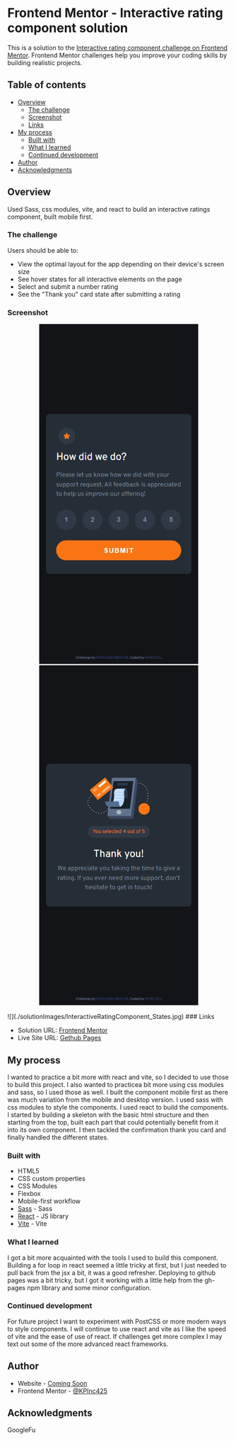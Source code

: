 # Frontend Mentor - Interactive rating component solution

This is a solution to the [Interactive rating component challenge on Frontend Mentor](https://www.frontendmentor.io/challenges/interactive-rating-component-koxpeBUmI). Frontend Mentor challenges help you improve your coding skills by building realistic projects. 

## Table of contents

- [Overview](#overview)
  - [The challenge](#the-challenge)
  - [Screenshot](#screenshot)
  - [Links](#links)
- [My process](#my-process)
  - [Built with](#built-with)
  - [What I learned](#what-i-learned)
  - [Continued development](#continued-development)
- [Author](#author)
- [Acknowledgments](#acknowledgments)

## Overview
Used Sass, css modules, vite, and react to build an interactive ratings component, built mobile first.
### The challenge

Users should be able to:

- View the optimal layout for the app depending on their device's screen size
- See hover states for all interactive elements on the page
- Select and submit a number rating
- See the "Thank you" card state after submitting a rating

### Screenshot
<p align='center'>
  <img src="./solutionImages/InteractiveRatingComponent_Mobile.jpg">
  <img src="./solutionImages/InteractiveRatingComponent_ThankYou_Mobile.jpg">
</p>
![](./solutionImages/InteractiveRatingComponent_States.jpg)
### Links

- Solution URL: [Frontend Mentor](https://your-solution-url.com)
- Live Site URL: [Gethub Pages](https://kpinc425.github.io/FrontEndMentor-InteractiveRating/)

## My process

I wanted to practice a bit more with react and vite, so I decided to use those to build this project. I also wanted to practicea bit more using css modules and sass, so I used those as well. I built the component mobile first as there was much variation from the mobile and desktop version. I used sass with css modules to style the components.  I used react to build the components. I started by building a skeleton with the basic html structure and then starting from the top, built each part that could potentially benefit from it into its own component. I then tackled the confirmation thank you card and finally handled the different states.
### Built with

- HTML5
- CSS custom properties
- CSS Modules
- Flexbox
- Mobile-first workflow
- [Sass](https://sass-lang.com/) - Sass
- [React](https://reactjs.org/) - JS library
- [Vite](https://vitejs.dev/) - Vite


### What I learned

I got a bit more acquainted with the tools I used to build this component. Building a for loop in react seemed a little tricky at first, but I just needed to pull back from the jsx a bit, it was a good refresher. Deploying to github pages was a bit tricky, but I got it working with a little help from the gh-pages npm library and some minor configuration.

### Continued development

For future project I want to experiment with PostCSS or more modern ways to style components. I will continue to use react and vite as I like the speed of vite and the ease of use of react. If challenges get more complex I may text out some of the more advanced react frameworks.


## Author

- Website - [Coming Soon](https://www.your-site.com)
- Frontend Mentor - [@KPInc425](https://www.frontendmentor.io/profile/KPInc425)

## Acknowledgments

GoogleFu
